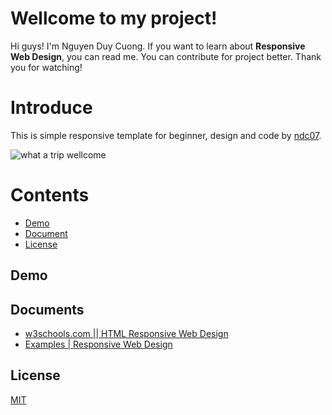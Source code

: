 # Wellcome to my project!
Hi guys! I'm Nguyen Duy Cuong. If you want to learn about **Responsive Web Design**, you can read me. You can contribute 
for project better. Thank you for watching!

# Introduce
This is simple responsive template for beginner, design and code by [ndc07](https://github.com/ndc07).

![what a trip wellcome](https://user-images.githubusercontent.com/34389409/44803088-9cb98880-abe7-11e8-98ff-ad296210cf46.jpg)
# Contents
* [Demo](#demo)
* [Document](#document)
* [License](#license)

## Demo

## Documents
* [w3schools.com || HTML Responsive Web Design](https://www.w3schools.com/html/html_responsive.asp)
* [Examples | Responsive Web Design](https://responsivedesign.is/examples/)
## License
[MIT](https://github.com/ndc07/simple-blog/blob/master/LICENSE)
